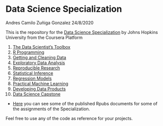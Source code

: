 Data Science Specialization
================
Andres Camilo Zuñiga Gonzalez
24/8/2020

This is the repository for the [Data Science
Specialization](https://www.coursera.org/specializations/jhu-data-science)
by Johns Hopkins University from the Coursera Platform

1.  [The Data Scientist’s
    Toolbox](https://www.coursera.org/learn/data-scientists-tools)
2.  [R Programming](R_Programming)
3.  [Getting and Cleaning Data](Getting_and_Cleaning_Data/)
4.  [Exploratory Data Analysis](Exploratory_Data_Analysis/)
5.  [Reproducible Research](Reproducible_Research/)
6.  [Statistical Inference](Statistical_Inference/)
7.  [Regression Models](Regression_Models/)
8.  [Practical Machine Learning](Practical_Machine_Learning/)
9.  [Developing Data Products](Developing_Data_Products/)
10. [Data Science Capstone](Data_Science_Capstone/)

<!-- end list -->

  - [Here](https://rpubs.com/ancazugo) you can see some of the published
    Rpubs documents for some of the assignments of the Specialization.

Feel free to use any of the code as reference for your projects.
